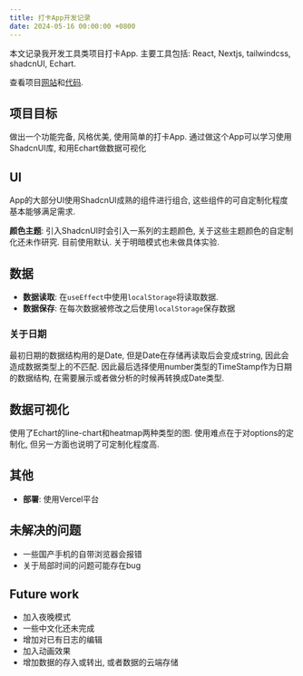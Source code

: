 ```yaml
---
title: 打卡App开发记录
date: 2024-05-16 00:00:00 +0800
---
```

本文记录我开发工具类项目打卡App. 主要工具包括: React, Nextjs, tailwindcss, shadcnUI, Echart.

查看项目[网站](https://daka.zeeebrag.pro)和[代码](https://github.com/goot4/my-daka-app).

## 项目目标

做出一个功能完备, 风格优美, 使用简单的打卡App. 通过做这个App可以学习使用ShadcnUI库, 和用Echart做数据可视化

## UI

App的大部分UI使用ShadcnUI成熟的组件进行组合, 这些组件的可自定制化程度基本能够满足需求.

**颜色主题**: 引入ShadcnUI时会引入一系列的主题颜色, 关于这些主题颜色的自定制化还未作研究. 目前使用默认. 关于明暗模式也未做具体实验.

## 数据

- **数据读取**: 在`useEffect`中使用`localStorage`将读取数据.
- **数据保存**: 在每次数据被修改之后使用`localStorage`保存数据

### 关于日期

最初日期的数据结构用的是Date, 但是Date在存储再读取后会变成string, 因此会造成数据类型上的不匹配. 因此最后选择使用number类型的TimeStamp作为日期的数据结构, 在需要展示或者做分析的时候再转换成Date类型.

## 数据可视化

使用了Echart的line-chart和heatmap两种类型的图. 使用难点在于对options的定制化, 但另一方面也说明了可定制化程度高.
## 其他

- **部署**: 使用Vercel平台

## 未解决的问题

- 一些国产手机的自带浏览器会报错
- 关于局部时间的问题可能存在bug
## Future work

- 加入夜晚模式
- 一些中文化还未完成
- 增加对已有日志的编辑
- 加入动画效果
- 增加数据的存入或转出, 或者数据的云端存储

